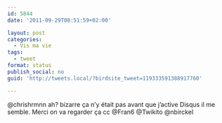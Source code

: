 ```yaml
---
id: 5844
date: '2011-09-29T08:51:59+02:00'

layout: post
categories:
  - Vis ma vie
tags:
  - tweet
format: status
publish_social: no
guid: 'http://tweets.local/?birdsite_tweet=119333591388917760'

---
```


@chrishrmnn ah? bizarre ça n’y était pas avant que j’active Disqus il me semble. Merci on va regarder ça cc @Fran6 @Twikito @nbirckel